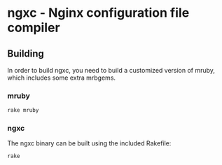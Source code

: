 # ngxc - Nginx configuration file compiler



## Building

In order to build ngxc, you need to build a customized version of mruby,
which includes some extra mrbgems.

### mruby
```bash
rake mruby
```

### ngxc

The ngxc binary can be built using the included Rakefile:

```bash
rake
```

